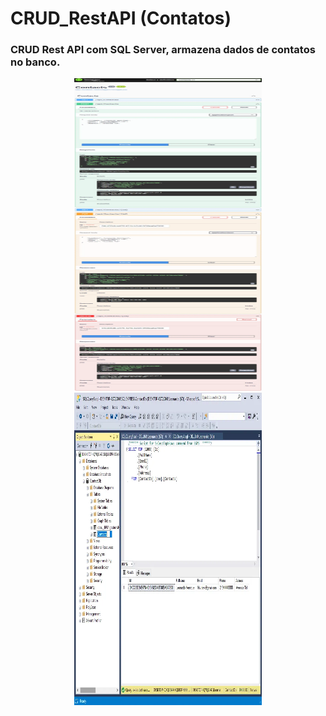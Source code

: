 # CRUD_RestAPI (Contatos)

<h3>
    CRUD Rest API com SQL Server, armazena dados de contatos no banco.<br>
</h3>

<p style="text-align:center;">
<img src="https://raw.githubusercontent.com/LeoHLV/Armazenamento/main/Imagens/Contacts_RestCRUD.webp" alt="niaw" width="300" height="500" />
<img src="https://raw.githubusercontent.com/LeoHLV/Armazenamento/main/Imagens/Contacts_RestCRUD_DB.webp" alt="niaw" width="300" height="500" />




